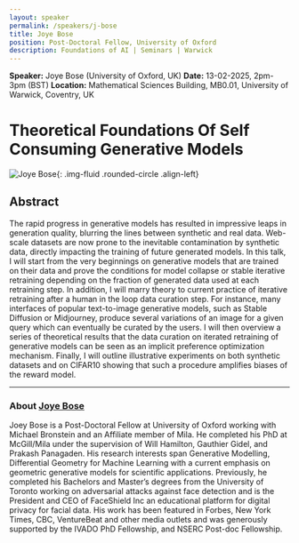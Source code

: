```yaml
---
layout: speaker
permalink: /speakers/j-bose
title: Joye Bose
position: Post-Doctoral Fellow, University of Oxford
description: Foundations of AI | Seminars | Warwick
---
```


**Speaker:** Joye Bose (University of Oxford, UK)
**Date:** 13-02-2025, 2pm-3pm (BST)
**Location:** Mathematical Sciences Building, MB0.01, University of Warwick, Coventry, UK

# Theoretical Foundations Of Self Consuming Generative Models

![Joye Bose](/assets/img/bose.jpg){: .img-fluid .rounded-circle .align-left}

## Abstract

The rapid progress in generative models has resulted in impressive leaps in generation quality, blurring the lines between synthetic and real data. Web-scale datasets are now prone to the inevitable contamination by synthetic data, directly impacting the training of future generated models. In this talk, I will start from the very beginnings on generative models that are trained on their data and prove the conditions for model collapse or stable iterative retraining depending on the fraction of generated data used at each retraining step. In addition, I will marry theory to current practice of iterative retraining after a human in the loop data curation step. For instance, many interfaces of popular text-to-image generative models, such as Stable Diffusion or Midjourney, produce several variations of an image for a given query which can eventually be curated by the users. I will then overview a series of theoretical results that the data curation on iterated retraining of generative models can be seen as an implicit preference optimization mechanism. Finally, I will outline illustrative experiments on both synthetic datasets and on CIFAR10 showing that such a procedure amplifies biases of the reward model.

---

### About [Joye Bose](https://joeybose.github.io)

Joey Bose is a Post-Doctoral Fellow at University of Oxford working with Michael Bronstein and an Affiliate member of Mila. He completed his PhD at McGill/Mila under the supervision of Will Hamilton, Gauthier Gidel, and Prakash Panagaden. His research interests span Generative Modelling, Differential Geometry for Machine Learning with a current emphasis on geometric generative models for scientific applications. Previously, he completed his Bachelors and Master’s degrees from the University of Toronto working on adversarial attacks against face detection and is the President and CEO of FaceShield Inc an educational platform for digital privacy for facial data. His work has been featured in Forbes, New York Times, CBC, VentureBeat and other media outlets and was generously supported by the IVADO PhD Fellowship, and NSERC Post-doc Fellowship.

